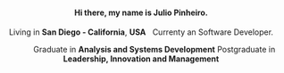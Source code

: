 <h4 align="center">
  Hi there, my name is Julio Pinheiro.
</h4>
<p align="center">
   Living in <b>San Diego - California</b>, <b>USA</b> &nbsp; Currenty an Software Developer. 
</p>
<p align="center"> 
&nbsp;&nbsp;&nbsp;&nbsp;&nbsp;&nbsp; &nbsp;&nbsp;&nbsp;&nbsp; Graduate in <b>Analysis and Systems Development</b>  Postgraduate in <b>Leadership, Innovation and Management</b>
</p>
